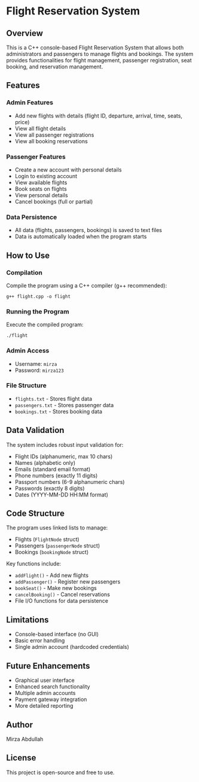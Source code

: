 # Flight Reservation System

## Overview
This is a C++ console-based Flight Reservation System that allows both administrators and passengers to manage flights and bookings. The system provides functionalities for flight management, passenger registration, seat booking, and reservation management.

## Features

### Admin Features
- Add new flights with details (flight ID, departure, arrival, time, seats, price)
- View all flight details
- View all passenger registrations
- View all booking reservations

### Passenger Features
- Create a new account with personal details
- Login to existing account
- View available flights
- Book seats on flights
- View personal details
- Cancel bookings (full or partial)

### Data Persistence
- All data (flights, passengers, bookings) is saved to text files
- Data is automatically loaded when the program starts

## How to Use

### Compilation
Compile the program using a C++ compiler (g++ recommended):
```
g++ flight.cpp -o flight
```

### Running the Program
Execute the compiled program:
```
./flight
```

### Admin Access
- Username: `mirza`
- Password: `mirza123`

### File Structure
- `flights.txt` - Stores flight data
- `passengers.txt` - Stores passenger data
- `bookings.txt` - Stores booking data

## Data Validation
The system includes robust input validation for:
- Flight IDs (alphanumeric, max 10 chars)
- Names (alphabetic only)
- Emails (standard email format)
- Phone numbers (exactly 11 digits)
- Passport numbers (6-9 alphanumeric chars)
- Passwords (exactly 8 digits)
- Dates (YYYY-MM-DD HH:MM format)

## Code Structure
The program uses linked lists to manage:
- Flights (`FlightNode` struct)
- Passengers (`passengerNode` struct)
- Bookings (`bookingNode` struct)

Key functions include:
- `addFlight()` - Add new flights
- `addPassenger()` - Register new passengers
- `bookSeat()` - Make new bookings
- `cancelBooking()` - Cancel reservations
- File I/O functions for data persistence

## Limitations
- Console-based interface (no GUI)
- Basic error handling
- Single admin account (hardcoded credentials)

## Future Enhancements
- Graphical user interface
- Enhanced search functionality
- Multiple admin accounts
- Payment gateway integration
- More detailed reporting

## Author
Mirza Abdullah

## License
This project is open-source and free to use.
